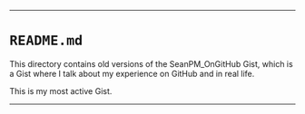 ***

# `README.md`

This directory contains old versions of the SeanPM_OnGitHub Gist, which is a Gist where I talk about my experience on GitHub and in real life.

This is my most active Gist.

***
